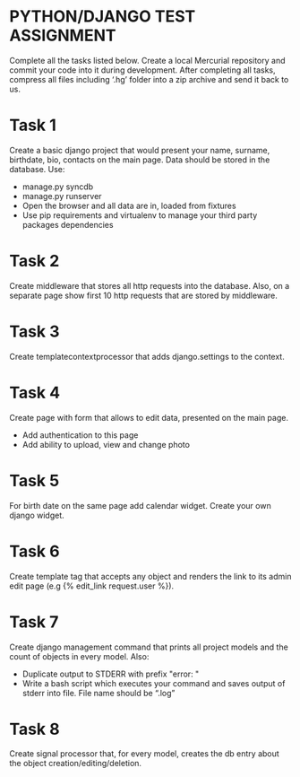 # PYTHON/DJANGO TEST ASSIGNMENT

Complete all the tasks listed below. Create a local Mercurial repository and commit your code into it
during development. After completing all tasks, compress all files including ‘.hg’ folder into a zip
archive and send it back to us.

# Task 1

Create a basic django project that would present your name, surname, birthdate, bio, contacts on the
main page. Data should be stored in the database. Use:

* manage.py syncdb
* manage.py runserver
* Open the browser and all data are in, loaded from fixtures
* Use pip requirements and virtualenv to manage your third party packages dependencies

# Task 2

Create middleware that stores all http requests into the database. Also, on a separate page show first
10 http requests that are stored by middleware.

# Task 3

Create template­context­processor that adds django.settings to the context.

# Task 4

Create page with form that allows to edit data, presented on the main page.

* Add authentication to this page
* Add ability to upload, view and change photo

# Task 5

For birth date on the same page add calendar widget. Create your own django widget.

# Task 6

Create template tag that accepts any object and renders the link to its admin edit page (e.g {%
edit_link request.user %}).

# Task 7

Create django management command that prints all project models and the count of objects in every
model. Also:

* Duplicate output to STDERR with prefix "error: "
* Write a bash script which executes your command and saves output of stderr into file. File name
should be “<current date>.log”

# Task 8

Create signal processor that, for every model, creates the db entry about the object
creation/editing/deletion.
